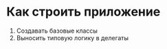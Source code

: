 <!-- .slide:    data-transition="zoom" -->
<!-- .slide:    data-background-color="#000" -->
<!-- .slide:    data-background-image="lecture/template/blueprint.png" -->
<!-- .slide:    data-background-size="1920px 1080px"-->

# Как строить приложение

1. Создавать базовые классы <!-- .element: class="fragment" data-fragment-index="1" -->
1. Выносить типовую логику в делегаты <!-- .element: class="fragment" data-fragment-index="2" -->